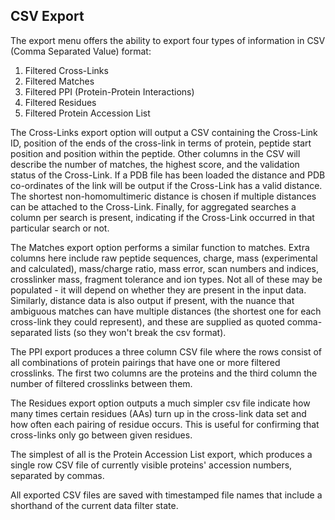 ## CSV Export ##

The export menu offers the ability to export four types of information in CSV (Comma Separated Value) format:

1. Filtered Cross-Links
1. Filtered Matches
1. Filtered PPI (Protein-Protein Interactions)
1. Filtered Residues
2. Filtered Protein Accession List

The Cross-Links export option will output a CSV containing the Cross-Link ID, position of the ends of the cross-link in terms of protein, peptide start position and position within the peptide. Other columns in the CSV will describe the number of matches, the highest score, and the validation status of the Cross-Link. If a PDB file has been loaded the distance and PDB co-ordinates of the link will be output if the Cross-Link has a valid distance. The shortest non-homomultimeric distance is chosen if multiple distances can be attached to the Cross-Link. Finally, for aggregated searches a column per search is present, indicating if the Cross-Link occurred in that particular search or not.

The Matches export option performs a similar function to matches. Extra columns here include raw peptide sequences, charge, mass (experimental and calculated), mass/charge ratio, mass error, scan numbers and indices, crosslinker mass, fragment tolerance and ion types. Not all of these may be populated - it will depend on whether they are present in the input data. Similarly, distance data is also output if present, with the nuance that ambiguous matches can have multiple distances (the shortest one for each cross-link they could represent), and these are supplied as quoted comma-separated lists (so they won't break the csv format).

The PPI export produces a three column CSV file where the rows consist of all combinations of protein pairings that have one or more filtered crosslinks. The first two columns are the proteins and the third column the number of filtered crosslinks between them.

The Residues export option outputs a much simpler csv file indicate how many times certain residues (AAs) turn up in the cross-link data set and how often each pairing of residue occurs. This is useful for confirming that cross-links only go between given residues.

The simplest of all is the Protein Accession List export, which produces a single row CSV file of currently visible proteins' accession numbers, separated by commas.

All exported CSV files are saved with timestamped file names that include a shorthand of the current data filter state.
